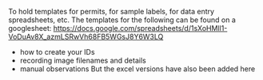 To hold templates for permits, for sample labels, for data entry spreadsheets, etc.
The templates for the following can be found on a googlesheet: https://docs.google.com/spreadsheets/d/1sXoHMll1-VoDuAv8X_azmLSRwVh68FB5WGsJ8Y6W3LQ
- how to create your IDs
- recording image filenames and details
- manual observations
But the excel versions have also been added here
